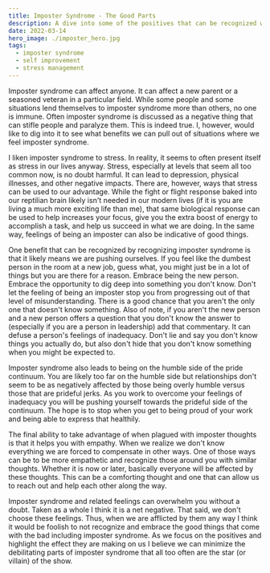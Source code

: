 ```yaml
---
title: Imposter Syndrome - The Good Parts
description: A dive into some of the positives that can be recognized when we are presented with imposter syndrome.
date: 2022-03-14
hero_image: ./imposter_hero.jpg
tags:
  - imposter syndrome
  - self improvement
  - stress management
---
```


Imposter syndrome can affect anyone. It can affect a new parent or a seasoned veteran in a particular field. While some people and some situations lend themselves to imposter syndrome more than others, no one is immune. Often imposter syndrome is discussed as a negative thing that can stifle people and paralyze them. This is indeed true. I, however, would like to dig into it to see what benefits we can pull out of situations where we feel imposter syndrome.

I liken imposter syndrome to stress. In reality, it seems to often present itself as stress in our lives anyway. Stress, especially at levels that seem all too common now, is no doubt harmful. It can lead to depression, physical illnesses, and other negative impacts. There are, however, ways that stress can be used to our advantage. While the fight or flight response baked into our reptilian brain likely isn't needed in our modern lives (if it is you are living a much more exciting life than me), that same biological response can be used to help increases your focus, give you the extra boost of energy to accomplish a task, and help us succeed in what we are doing. In the same way, feelings of being an imposter can also be indicative of good things.

One benefit that can be recognized by recognizing imposter syndrome is that it likely means we are pushing ourselves. If you feel like the dumbest person in the room at a new job, guess what, you might just be in a lot of things but you are there for a reason. Embrace being the new person. Embrace the opportunity to dig deep into something you don't know. Don't let the feeling of being an imposter stop you from progressing out of that level of misunderstanding. There is a good chance that you aren't the only one that doesn't know something. Also of note, if you aren't the new person and a new person offers a question that you don't know the answer to (especially if you are a person in leadership) add that commentary. It can defuse a person's feelings of inadequacy. Don't lie and say you don't know things you actually do, but also don't hide that you don't know something when you might be expected to.

Imposter syndrome also leads to being on the humble side of the pride continuum. You are likely too far on the humble side but relationships don't seem to be as negatively affected by those being overly humble versus those that are prideful jerks. As you work to overcome your feelings of inadequacy you will be pushing yourself towards the prideful side of the continuum. The hope is to stop when you get to being proud of your work and being able to express that healthily.

The final ability to take advantage of when plagued with imposter thoughts is that it helps you with empathy. When we realize we don't know everything we are forced to compensate in other ways. One of those ways can be to be more empathetic and recognize those around you with similar thoughts. Whether it is now or later, basically everyone will be affected by these thoughts. This can be a comforting thought and one that can allow us to reach out and help each other along the way.

Imposter syndrome and related feelings can overwhelm you without a doubt. Taken as a whole I think it is a net negative. That said, we don't choose these feelings. Thus, when we are afflicted by them any way I think it would be foolish to not recognize and embrace the good things that come with the bad including imposter syndrome. As we focus on the positives and highlight the effect they are making on us I believe we can minimize the debilitating parts of imposter syndrome that all too often are the star (or villain) of the show.